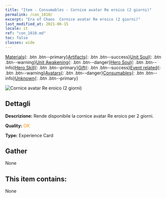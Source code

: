 ```yaml
---
title: "Item - Consumables - Cornice avatar Re eroico (2 giorni)"
permalink: /con_1010/
excerpt: "Era of Chaos  Cornice avatar Re eroico (2 giorni)"
last_modified_at: 2021-06-15
locale: it
ref: "con_1010.md"
toc: false
classes: wide
---
```

 [Materials](/ItemsIT/){: .btn .btn--primary}[Artifacts](/ItemsIT/Artifacts/){: .btn .btn--success}[Unit Soul](/ItemsIT/UnitSoul/){: .btn .btn--warning}[Unit Awakening](/ItemsIT/UnitAwakening/){: .btn .btn--danger}[Hero Soul](/ItemsIT/HeroSoul/){: .btn .btn--info}[Hero Skill](/ItemsIT/HeroSkill/){: .btn .btn--primary}[Gift](/ItemsIT/Gift/){: .btn .btn--success}[Event related](/ItemsIT/Events/){: .btn .btn--warning}[Avatars](/ItemsIT/Avatars/){: .btn .btn--danger}[Consumables](/ItemsIT/Consumables/){: .btn .btn--info}[Unknown](/ItemsIT/Unknown/){: .btn .btn--primary}

 ![Cornice avatar Re eroico (2 giorni)](/images/a/avatarFrame_49.png)

## Dettagli
 **Descrizione:** Rende disponibile la cornice avatar Re eroico per 2 giorni.

 **Quality:** <span style="color: #FF8C00">OK</span>

 **Type:** Experience Card

## Gather

  None

## This item contains:

  None


